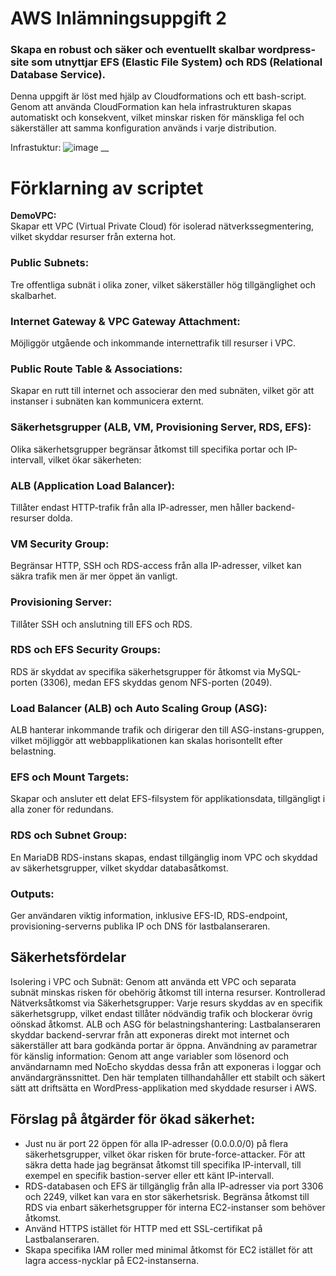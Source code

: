 # AWS Inlämningsuppgift 2
### Skapa en robust och säker och eventuellt skalbar wordpress-site som utnyttjar EFS (Elastic File System) och RDS (Relational Database Service).

Denna uppgift är löst med hjälp av Cloudformations och ett bash-script. Genom att använda CloudFormation kan hela infrastrukturen skapas automatiskt och konsekvent, vilket minskar risken för mänskliga fel och säkerställer att samma konfiguration används i varje distribution.

Infrastuktur:
![image](https://github.com/user-attachments/assets/053cbb37-bda8-412a-bc4b-eb4d7c242bb6)
__

# Förklarning av scriptet

**DemoVPC:**<br>
Skapar ett VPC (Virtual Private Cloud) för isolerad nätverkssegmentering, vilket skyddar resurser från externa hot.

### Public Subnets: 
Tre offentliga subnät i olika zoner, vilket säkerställer hög tillgänglighet och skalbarhet.

### Internet Gateway & VPC Gateway Attachment: 
Möjliggör utgående och inkommande internettrafik till resurser i VPC.

### Public Route Table & Associations: 
Skapar en rutt till internet och associerar den med subnäten, vilket gör att instanser i subnäten kan kommunicera externt.

### Säkerhetsgrupper (ALB, VM, Provisioning Server, RDS, EFS): 
Olika säkerhetsgrupper begränsar åtkomst till specifika portar och IP-intervall, vilket ökar säkerheten:

### ALB (Application Load Balancer): 
Tillåter endast HTTP-trafik från alla IP-adresser, men håller backend-resurser dolda.
### VM Security Group: 
Begränsar HTTP, SSH och RDS-access från alla IP-adresser, vilket kan säkra trafik men är mer öppet än vanligt.
### Provisioning Server: 
Tillåter SSH och anslutning till EFS och RDS.
### RDS och EFS Security Groups: 
RDS är skyddat av specifika säkerhetsgrupper för åtkomst via MySQL-porten (3306), medan EFS skyddas genom NFS-porten (2049).
### Load Balancer (ALB) och Auto Scaling Group (ASG): 
ALB hanterar inkommande trafik och dirigerar den till ASG-instans-gruppen, vilket möjliggör att webbapplikationen kan skalas horisontellt efter belastning.

### EFS och Mount Targets: 
Skapar och ansluter ett delat EFS-filsystem för applikationsdata, tillgängligt i alla zoner för redundans.

### RDS och Subnet Group: 
En MariaDB RDS-instans skapas, endast tillgänglig inom VPC och skyddad av säkerhetsgrupper, vilket skyddar databasåtkomst.

### Outputs: 
Ger användaren viktig information, inklusive EFS-ID, RDS-endpoint, provisioning-serverns publika IP och DNS för lastbalanseraren.

## Säkerhetsfördelar
Isolering i VPC och Subnät: Genom att använda ett VPC och separata subnät minskas risken för obehörig åtkomst till interna resurser.
Kontrollerad Nätverksåtkomst via Säkerhetsgrupper: Varje resurs skyddas av en specifik säkerhetsgrupp, vilket endast tillåter nödvändig trafik och blockerar övrig oönskad åtkomst.
ALB och ASG för belastningshantering: Lastbalanseraren skyddar backend-servrar från att exponeras direkt mot internet och säkerställer att bara godkända portar är öppna.
Användning av parametrar för känslig information: Genom att ange variabler som lösenord och användarnamn med NoEcho skyddas dessa från att exponeras i loggar och användargränssnittet.
Den här templaten tillhandahåller ett stabilt och säkert sätt att driftsätta en WordPress-applikation med skyddade resurser i AWS.

## Förslag på åtgärder för ökad säkerhet:
- Just nu är port 22 öppen för alla IP-adresser (0.0.0.0/0) på flera säkerhetsgrupper, vilket ökar risken för brute-force-attacker. För att säkra detta hade jag begränsat åtkomst till specifika IP-intervall, till exempel en specifik bastion-server eller ett känt IP-intervall.
- RDS-databasen och EFS är tillgänglig från alla IP-adresser via port 3306 och 2249, vilket kan vara en stor säkerhetsrisk. Begränsa åtkomst till RDS via enbart säkerhetsgrupper för interna EC2-instanser som behöver åtkomst.
- Använd HTTPS istället för HTTP med ett SSL-certifikat på Lastbalanseraren.
- Skapa specifika IAM roller med minimal åtkomst för EC2 istället för att lagra access-nycklar på EC2-instanserna.
